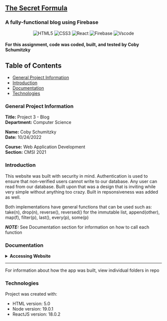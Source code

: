 ## <a href="https://blog-f9172.web.app/">The Secret Formula</a>

### A fully-functional blog using Firebase

<div align="center">
  
  ![HTML5](https://img.shields.io/badge/HTML5-E34F26?style=for-the-badge&logo=html5&logoColor=white)
  ![CSS3](https://img.shields.io/badge/CSS3-1572B6?style=for-the-badge&logo=css3&logoColor=white)
  ![React](https://img.shields.io/badge/React-20232A?style=for-the-badge&logo=react&logoColor=61DAFB)
  ![Firebase](https://img.shields.io/badge/firebase-ffca28?style=for-the-badge&logo=firebase&logoColor=black)
  ![Vscode](https://img.shields.io/badge/VSCode-0078D4?style=for-the-badge&logo=visual%20studio%20code&logoColor=white)
  
  
</div>

#### For this assignment, code was coded, built, and tested by Coby Schumitzky

## Table of Contents

- [General Project Information](#general-project-information)
- [Introduction](#introduction)
- [Documentation](#documentation)
- [Technologies](#technologies)

### General Project Information

**Title:** Project 3 - Blog <br/>
**Department:** Computer Science

**Name:** Coby Schumitzky<br/>
**Date:** 10/24/2022

**Course:** Web Application Development<br/>
**Section:** CMSI 2021

### Introduction

This website was built with security in mind. Authentication is used to ensure that non-verified users cannot write to our database. Any user can read from our database. Built upon that was a design that is inviting while very simple without anything too crazy. Built in repsonsiveness was added as well.

Both implementations have general functions that can be used such as: take(n), drop(n), reverse(), reversed() for the immutable list, append(other), map(f), filter(p), last(), every(p), some(p)

**_NOTE:_** See Documentation section for information on how to call each function

### Documentation

<details><summary><b>Accessing Website</b></summary>
  <br/>
  1. Go to <a href="https://blog-f9172.web.app/">this link</a> <br />
  2. Sign in with google account <br />
  3. If authenticated and verified user, you can write to database with blog articles
    
</details>

---

For information about how the app was built, view individual folders in repo

### Technologies

Project was created with:

- HTML version: 5.0
- Node version: 19.0.1
- ReactJS version: 18.0.2
